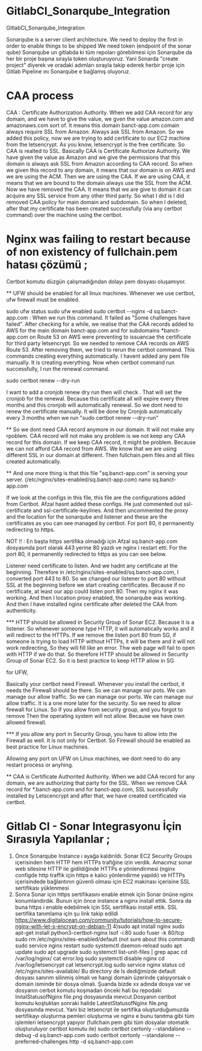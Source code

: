 # GitlabCI_Sonarqube_Integration
GitlabCI_Sonarqube_Integration

Sonarqube is a server client architecture. We need to deploy the first in order to enable things to be shipped
We need token (endpoint of the sonar qube)
Sonarqube un gitlabda ki tüm repoları görebilmesi için Sonarqube da her bir proje başına sırayla token oluşturuyoruz. Yani Sonarda "create project" diyerek ve oradaki adımları sırayla takip ederek herbir proje için Gitlab Pipeline ını Sonarqube e bağlamış oluyoruz. 



# CAA process

CAA : Certificate Authorization Authority. When we add CAA record for any domain, and we have to give the value, we gven the value amazon.com and amazonaws.com sort of. It means this domain banct-app.com comain always  require SSL from Amazon. Always ask SSL from Amazon. So we added this policy, now we are trying to add certificate  to our EC2 machine from the letsencrypt. As you know, letsencrypt is the free certificate. So CAA is realted to SSL. Basically CAA is Certificate Authorize Authority. We have given the value as Amazon and we give the permissions that this domain is always ask SSL from Amazon according to CAA record. So when we given this record to any domain, it means that our domain is on AWS and we are using the ACM. Then we are using the CAA. If we are using CAA, it means that we are bound to the domain always use the SSL from the ACM. Now we have removed the CAA. It means that we are give to domain it can acquire any SSL service from any other third party. So what I did is I did removed CAA policy for main domain and subdomain. So when I deleted, after that my certificate has been created successfully (via any certbot command) over the machine using the certbot.



 # Nginx was failing to restart because of non existency of fullchain.pem hatası çözümü ;
 
 Certbot komutu düzgün çalışmadığından dolayı pem dosyası oluşamıyor. 
 
 ** UFW should be enabled for all linux machines. Whenever we use certbot, ufw firewall must be enabled.
 
 sudo ufw status
 sudo ufw enabled
 sudo certbot --nginx -d sq.banct-app.com : When we run this command. It failed as "Some challenges have failed". After checking for a while, we realise that the CAA records added to AWS for the main domain banct-app.com and for subdomains *banct-app.com  on Route 53 on AWS were preventing to issuancae the certificate for third party letsencrypt. So we needed to remove CAA records on AWS Route 53. After removing them, we tried to rerun the certbot command. This commands creating everything automatically. I havent added any pem file manually. It is creating everything. Now when certbot command run successfully, I run the renewal command.
 
 sudo certbot renew --dry-run
 
 I want to add a cronjob renew dry run then will check . That will set the cronjob for the renewal. Because this certificate all will expire every three months and this cronjob will automatically renewal. So we dont need to renew the certificate manually. It will be done by Cronjob automatically every 3 months when we run "sudo certbot renew --dry-run"
 
 ** So we dont need CAA record anymore in our domain. It will not make any rpoblem. CAA record will not make any problem is we not keep any CAA record for this domain. If we keep CAA record, it might be problem. Because we can not afford CAA record from AWS. We know that we are using different SSL in our domain at different. Then fullchain.pem files and all files created automatically.
 
 ** And one more thing is that this file "sq.banct-app.com" is serving your server. (/etc/nginx/sites-enabled/sq.banct-app.com)
 nano sq.banct-app.com
 
 If we look at the configs in this file, this file are the configurations added from Certbot. Afzal hasnt added these configs. He just commented out ssl-certificate and ssl-certificate-keylines. And then uncommented the proxy and the location for the sonarqube and listener and these are the certificates as you can see managed by certbot. For port 80, it permanently redirecting to https.
 
 
 NOT !! :  En başta https sertifika olmadığı için Afzal sq.banct-app.com dosyasında port olarak 443 yerine 80 yazdı ve nginx i restart etti. For the port 80, it permanently redirected to https as you can see below.
 
 Listener need certificate to listen. And we hadnt any certificate at the beginning. Therefore in /etc/nginx/sites-enabled/sq.banct-app.com, I converted port 443 to 80. So we changed our listener to port 80 without SSL at the beginning before we start creating certificates. Because if no certificate, at least our app could listen port 80. Then my nginx it was working. And then I location proxy enabled, the sonarqube was working. And then I have installed nginx certificate after deleted the CAA from authenticity.
 
 
 *** HTTP should be allowed in Security Group of Sonar EC2. Because it is a listener. So whenever someone type HTTP, it will automatically works and it will redirect to the HTTPs. If we remove the listen port 80 from SG, if someone is trying to load HTTP without HTTPs, it will be there and it will not work redirecting, So they will fill like an error. Thw web page will fail to open with HTTP if we do that. So therefore HTTP should be allowed in Security Group of Sonar EC2. So it is best practice to keep HTTP allow in SG
 
 
for UFW,

Basically your certbot need Firewall. Whenever you install the certbot, it needs the Firewall should be there. So we can manage our pots. We can manage our allow traffic. So we can manage our ports. We can manage our allow traffic. It is a one more later for the security. So we need to allow firewall for Linux. So if you allow from security group, and you forgot to remove Then the operating system will not allow. Because we have own allowed firewall.

*** If you allow any port in Security Group, you have to allow into the Firewall as well. It is not only for Certbot. So Firewall should be enabled as best practice for Linux machines.

Allowing any port on UFW on Linux machines, we dont need to do any restart process or anyhing.



** CAA is Certificate Authorited Authority. When we add CAA record  for any domain, we are authorizing that party for the SSL. When we remove CAA record for *.banct-app.com and for banct-app.com, SSL successfully installed by Letscencrypt and after that, we have created certificated via certbot.


# Gitlab CI - Sonar Integrasyonu İçin Sırasıyla Yapılanlar ;

1) Once Sonarqube Instance ı ayağa kaldırıldı. Sonar EC2 Security Groups içerisinden hem HTTP hem HTTPs trafiğine izin verdik. Amacımız sonar web sitesine HTTP ile gidildiğinde HTTPs e yönlendirmesi (nginx configde http traffik için https e kalıcı yönlendirme yapıldı) ve HTTPs içerisindede bağlantının güvenli olması için EC2 makinası içerisine SSL sertifikası yüklenmesi 
2) Sonra Sonar için https sertifikasını enable etmek için Sonar önüne nginx konumlandırdık. Bunun için önce instance a nginx install ettik. Sonra da buna https i enable edebilmek için SSL sertifikası install ettik. SSL sertifika tanımlama için şu link takip edildi https://www.digitalocean.com/community/tutorials/how-to-secure-nginx-with-let-s-encrypt-on-debian-11
4)sudo apt install nginx
sudo apt-get install python3-certbot-nginx
lsof -i:80
sudo fuser -k 80/tcp
sudo rm /etc/nginx/sites-enabled/default (not sure about this command)
sudo service nginx restart
sudo systemctl daemon-reload
sudo apt update
sudo apt upgrade
sudo systemctl list-unit-files | grep apac
cd /var/log/nginx/
cat error.log
sudo systemctl disable nginx
cd /var/log/letsencrypt
cat letsencrypt.log 
sudo service nginx status
cd /etc/nginx/sites-available/
Bu directory de ls dediğimizde default dosyası sanırım silinmiş olmalı ve hangi domain üzerinde çalışıyorsak o domain isminde bir dosya olmalı. Şuanda bizde xx adında dosya var ve dosyanın cerbot komutu koşmadan önceki hali bu repodaki  InıtalStatusofNginx file.png dosyasında mevcut.Dosyanın  certbot komutu koştuktan sonraki halide LatestStatusofNginx file.png dosyasında mevcut. Yani biz letsencrpt ile sertifika oluşturduğumuzda sertifikayı oluşturma pemleri oluşturma ve nginx e bunu tanıtma gibi tüm işlemleri letsencrypt yapıyor (fullchain pem gibi tüm dosyalar otomatik oluşturuluyor certbot komutu ile)
sudo certbot certonly --standalone --debug -d sq.banct-app.com
sudo certbot certonly --standalone --preferred-challenges http -d sq.banct-app.com
